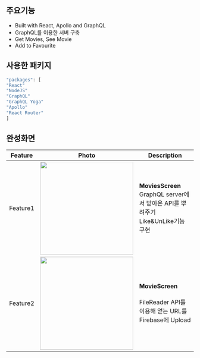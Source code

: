 ## 주요기능

- Built with React, Apollo and GraphQL
- GraphQL를 이용한 서버 구축
- Get Movies, See Movie
- Add to Favourite

## 사용한 패키지 

~~~ts
"packages": [
"React"
"NodeJS"
"GraphQL"
"GraphQL Yoga"
"Apollo"
"React Router"
]
~~~

## 완성화면

|Feature|Photo|Description|
|--|--|--|
|Feature1|<img src="https://user-images.githubusercontent.com/60862525/110752915-38341580-8289-11eb-8db9-69f78b24c43d.png" width=250 />|**MoviesScreen**</br>GraphQL server에서 받아온 API를  뿌려주기</br> Like&UnLike기능 구현|
|Feature2|<img src="https://user-images.githubusercontent.com/60862525/110753314-c90af100-8289-11eb-80ad-1a939c198737.png" width=250 />|**MovieScreen**</br></br> FileReader API를 이용해 얻는 URL를 Firebase에 Upload|
